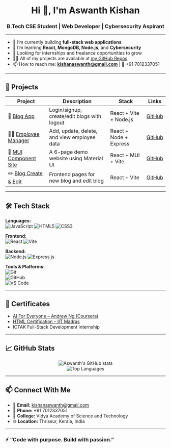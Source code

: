 <h1 align="center">Hi 👋, I'm Aswanth Kishan</h1>
<h3 align="center">B.Tech CSE Student | Web Developer | Cybersecurity Aspirant</h3>

---

- 🔭 I’m currently building **full-stack web applications**
- 🌱 I’m learning **React, MongoDB, Node.js**, and **Cybersecurity**
- 💼 Looking for internships and freelance opportunities to grow
- 👨‍💻 All of my projects are available at [my GitHub Repos](https://github.com/Aswanth-create)
- 📫 How to reach me: **kishanaswanth@gmail.com** | 📱 +91 7012337051

---

## 🚀 Projects

| Project | Description | Stack | Links |
|--------|-------------|-------|-------|
| 📝 [Blog App](https://github.com/Aswanth-create/blog-app) | Login/signup, create/edit blogs with logout | React + Vite + Node.js | [GitHub](https://github.com/Aswanth-create/blog-app) |
| 👨‍💼 [Employee Manager](https://github.com/Aswanth-create/employee-app) | Add, update, delete, and view employee data | React + Node + Express | [GitHub](https://github.com/Aswanth-create/employee-app) |
| 🎨 [MUI Component Site](https://github.com/Aswanth-create/mui-demo) | A 6-page demo website using Material UI | React + MUI + Vite | [GitHub](https://github.com/Aswanth-create/mui-demo) |
| ✏️ [Blog Create & Edit](https://github.com/Aswanth-create/blog-create-edit) | Frontend pages for new blog and edit blog | React + Vite | [GitHub](https://github.com/Aswanth-create/blog-create-edit) |

---

## 🛠 Tech Stack

**Languages:**  
![JavaScript](https://img.shields.io/badge/-JavaScript-black?style=flat-square&logo=javascript) 
![HTML5](https://img.shields.io/badge/-HTML5-orange?style=flat-square&logo=html5) 
![CSS3](https://img.shields.io/badge/-CSS3-blue?style=flat-square&logo=css3)

**Frontend:**  
![React](https://img.shields.io/badge/-React-black?style=flat-square&logo=react)
![Vite](https://img.shields.io/badge/-Vite-646cff?style=flat-square&logo=vite)

**Backend:**  
![Node.js](https://img.shields.io/badge/-Node.js-green?style=flat-square&logo=node.js)
![Express.js](https://img.shields.io/badge/-Express-black?style=flat-square&logo=express)

**Tools & Platforms:**  
![Git](https://img.shields.io/badge/-Git-black?style=flat-square&logo=git)  
![GitHub](https://img.shields.io/badge/-GitHub-black?style=flat-square&logo=github)  
![VS Code](https://img.shields.io/badge/-VSCode-blue?style=flat-square&logo=visual-studio-code)

---

## 📜 Certificates

- [AI For Everyone – Andrew Ng (Coursera)](https://github.com/Aswanth-create/ai-course-proof)  
- [HTML Certification – IIT Madras](https://github.com/Aswanth-create/html-iitm)  
- ICTAK Full-Stack Development Internship  

---

## 📈 GitHub Stats

<p align="center">
  <img src="https://github-readme-stats.vercel.app/api?username=Aswanth-create&show_icons=true&theme=radical" alt="Aswanth's GitHub stats" />
  <br>
  <img src="https://github-readme-stats.vercel.app/api/top-langs/?username=Aswanth-create&layout=compact&theme=radical" alt="Top Languages" />
</p>

---

## 📫 Connect With Me

- 📧 **Email:** kishanaswanth@gmail.com  
- 📱 **Phone:** +91 7012337051  
- 🏫 **College:** Vidya Academy of Science and Technology  
- 🌐 **Location:** Thrissur, Kerala, India

---

### ⚡ “Code with purpose. Build with passion.”


